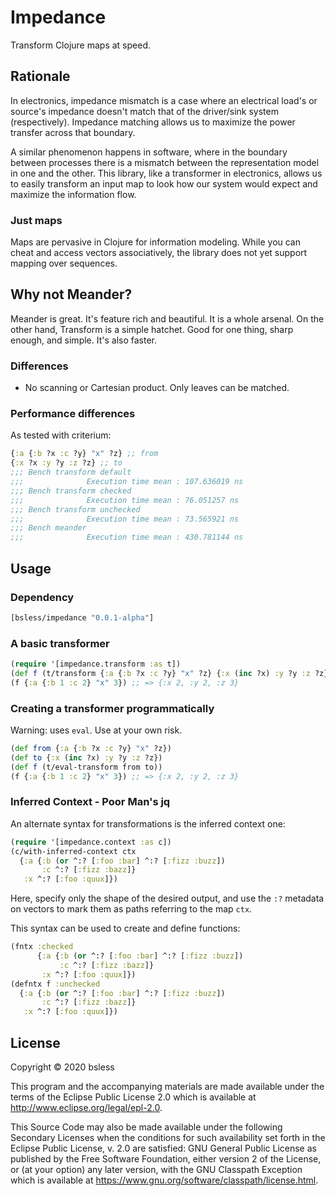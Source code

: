 # Impedance

Transform Clojure maps at speed.

## Rationale

In electronics, impedance mismatch is a case where an electrical load's
or source's impedance doesn't match that of the driver/sink system
(respectively). Impedance matching allows us to maximize the power
transfer across that boundary.

A similar phenomenon happens in software, where in the boundary between
processes there is a mismatch between the representation model in one
and the other. This library, like a transformer in electronics, allows
us to easily transform an input map to look how our system would expect
and maximize the information flow.

### Just maps

Maps are pervasive in Clojure for information modeling. While you can
cheat and access vectors associatively, the library does not yet support
mapping over sequences.

## Why not Meander?

Meander is great. It's feature rich and beautiful. It is a whole
arsenal. On the other hand, Transform is a simple hatchet. Good for one
thing, sharp enough, and simple. It's also faster.

### Differences

- No scanning or Cartesian product. Only leaves can be matched.

### Performance differences

As tested with criterium:

```clojure
{:a {:b ?x :c ?y} "x" ?z} ;; from
{:x ?x :y ?y :z ?z} ;; to
;;; Bench transform default
;;;              Execution time mean : 107.636019 ns
;;; Bench transform checked
;;;              Execution time mean : 76.051257 ns
;;; Bench transform unchecked
;;;              Execution time mean : 73.565921 ns
;;; Bench meander
;;;              Execution time mean : 430.781144 ns
```

## Usage

### Dependency

```clojure
[bsless/impedance "0.0.1-alpha"]
```

### A basic transformer

```clojure
(require '[impedance.transform :as t])
(def f (t/transform {:a {:b ?x :c ?y} "x" ?z} {:x (inc ?x) :y ?y :z ?z}))
(f {:a {:b 1 :c 2} "x" 3}) ;; => {:x 2, :y 2, :z 3}
```

### Creating a transformer programmatically

Warning: uses `eval`. Use at your own risk.

```clojure
(def from {:a {:b ?x :c ?y} "x" ?z})
(def to {:x (inc ?x) :y ?y :z ?z})
(def f (t/eval-transform from to))
(f {:a {:b 1 :c 2} "x" 3}) ;; => {:x 2, :y 2, :z 3}
```

### Inferred Context - Poor Man's jq

An alternate syntax for transformations is the inferred context one:

```clojure
(require '[impedance.context :as c])
(c/with-inferred-context ctx
  {:a {:b (or ^:? [:foo :bar] ^:? [:fizz :buzz])
       :c ^:? [:fizz :bazz]}
   :x ^:? [:foo :quux]})
```

Here, specify only the shape of the desired output, and use the `:?`
metadata on vectors to mark them as paths referring to the map `ctx`.

This syntax can be used to create and define functions:

```clojure
(fntx :checked
      {:a {:b (or ^:? [:foo :bar] ^:? [:fizz :buzz])
           :c ^:? [:fizz :bazz]}
       :x ^:? [:foo :quux]})
(defntx f :unchecked
  {:a {:b (or ^:? [:foo :bar] ^:? [:fizz :buzz])
       :c ^:? [:fizz :bazz]}
   :x ^:? [:foo :quux]})
```

## License

Copyright © 2020 bsless

This program and the accompanying materials are made available under the
terms of the Eclipse Public License 2.0 which is available at
http://www.eclipse.org/legal/epl-2.0.

This Source Code may also be made available under the following Secondary
Licenses when the conditions for such availability set forth in the Eclipse
Public License, v. 2.0 are satisfied: GNU General Public License as published by
the Free Software Foundation, either version 2 of the License, or (at your
option) any later version, with the GNU Classpath Exception which is available
at https://www.gnu.org/software/classpath/license.html.
